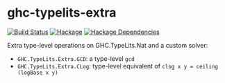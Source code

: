 # ghc-typelits-extra

[![Build Status](https://secure.travis-ci.org/clash-lang/ghc-typelits-natnormalise.png?branch=master)](http://travis-ci.org/clash-lang/ghc-typelits-natnormalise)
[![Hackage](https://img.shields.io/hackage/v/ghc-typelits-natnormalise.svg)](https://hackage.haskell.org/package/ghc-typelits-natnormalise)
[![Hackage Dependencies](https://img.shields.io/hackage-deps/v/ghc-typelits-natnormalise.svg?style=flat)](http://packdeps.haskellers.com/feed?needle=exact%3Aghc-typelits-natnormalise)

Extra type-level operations on GHC.TypeLits.Nat and a custom solver:

* `GHC.TypeLits.Extra.GCD`: a type-level `gcd`
* `GHC.TypeLits.Extra.CLog`: type-level equivalent of `clog x y = ceiling (logBase x y)`
